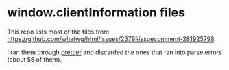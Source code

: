 # window.clientInformation files

This repo lists most of the files from https://github.com/whatwg/html/issues/2379#issuecomment-281925798.

I ran them through [prettier](https://prettier.io/) and discarded the ones that ran into parse errors (about 55 of them).
